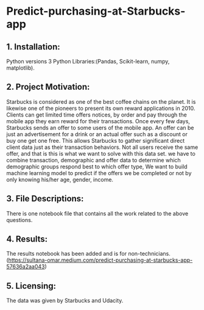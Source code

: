 # Predict-purchasing-at-Starbucks-app

## 1. Installation:
Python versions 3
Python Libraries:(Pandas, Scikit-learn, numpy, matplotlib).


## 2. Project Motivation:
Starbucks is considered as one of the best coffee chains on the planet. It is likewise one of the pioneers to present its own reward applications in 2010. Clients can get limited time offers notices, by order and pay through the mobile app they earn reward for their transactions. Once every few days, Starbucks sends an offer to some users of the mobile app. An offer can be just an advertisement for a drink or an actual offer such as a discount or buy one get one free. This allows Starbucks to gather significant direct client data just as their transaction behaviors. Not all users receive the same offer, and that is this is what we want to solve with this data set. we have to combine transaction, demographic and offer data to determine which demographic groups respond best to which offer type, We want to build machine learning model to predict if the offers we be completed or not by only knowing his/her age, gender, income.

## 3. File Descriptions:
There is one notebook file that contains all the work related to the above questions.

## 4. Results:
The results notebook has been added and is for non-technicians.(https://sultana-omar.medium.com/predict-purchasing-at-starbucks-app-57636a2aa043)

## 5. Licensing:
The data was given by Starbucks and Udacity. 

